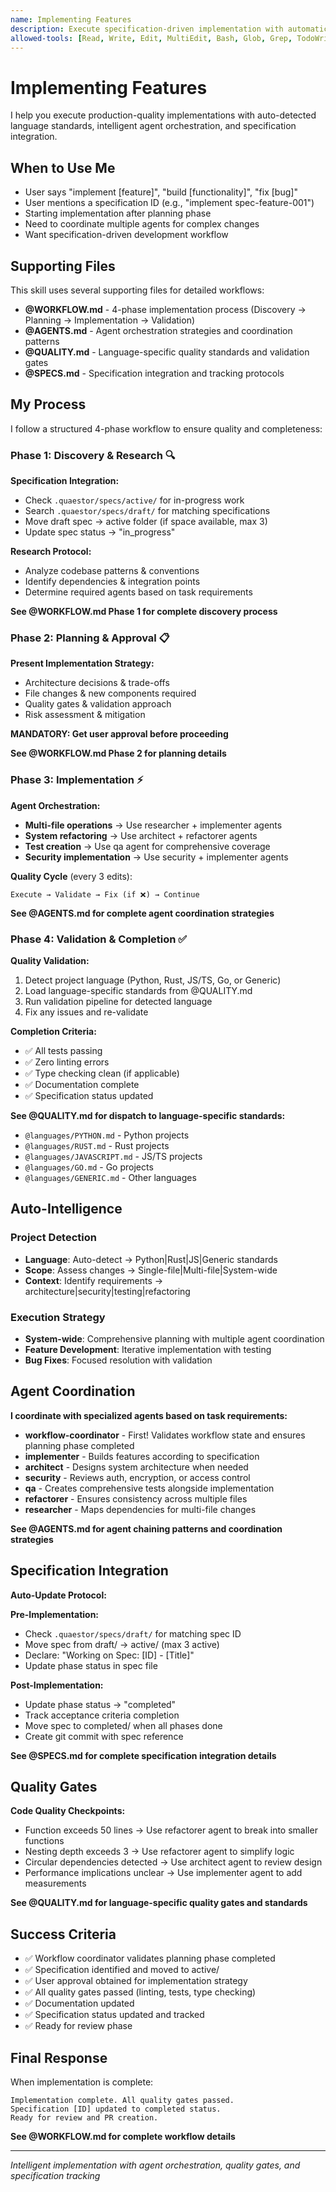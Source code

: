```yaml
---
name: Implementing Features
description: Execute specification-driven implementation with automatic quality gates, multi-agent orchestration, and progress tracking. Use when building features from specs, fixing bugs with test coverage, or refactoring with validation.
allowed-tools: [Read, Write, Edit, MultiEdit, Bash, Glob, Grep, TodoWrite, Task]
---
```


# Implementing Features

I help you execute production-quality implementations with auto-detected language standards, intelligent agent orchestration, and specification integration.

## When to Use Me

- User says "implement [feature]", "build [functionality]", "fix [bug]"
- User mentions a specification ID (e.g., "implement spec-feature-001")
- Starting implementation after planning phase
- Need to coordinate multiple agents for complex changes
- Want specification-driven development workflow

## Supporting Files

This skill uses several supporting files for detailed workflows:

- **@WORKFLOW.md** - 4-phase implementation process (Discovery → Planning → Implementation → Validation)
- **@AGENTS.md** - Agent orchestration strategies and coordination patterns
- **@QUALITY.md** - Language-specific quality standards and validation gates
- **@SPECS.md** - Specification integration and tracking protocols

## My Process

I follow a structured 4-phase workflow to ensure quality and completeness:

### Phase 1: Discovery & Research 🔍

**Specification Integration:**
- Check `.quaestor/specs/active/` for in-progress work
- Search `.quaestor/specs/draft/` for matching specifications
- Move draft spec → active folder (if space available, max 3)
- Update spec status → "in_progress"

**Research Protocol:**
- Analyze codebase patterns & conventions
- Identify dependencies & integration points
- Determine required agents based on task requirements

**See @WORKFLOW.md Phase 1 for complete discovery process**

### Phase 2: Planning & Approval 📋

**Present Implementation Strategy:**
- Architecture decisions & trade-offs
- File changes & new components required
- Quality gates & validation approach
- Risk assessment & mitigation

**MANDATORY: Get user approval before proceeding**

**See @WORKFLOW.md Phase 2 for planning details**

### Phase 3: Implementation ⚡

**Agent Orchestration:**
- **Multi-file operations** → Use researcher + implementer agents
- **System refactoring** → Use architect + refactorer agents
- **Test creation** → Use qa agent for comprehensive coverage
- **Security implementation** → Use security + implementer agents

**Quality Cycle** (every 3 edits):
```
Execute → Validate → Fix (if ❌) → Continue
```

**See @AGENTS.md for complete agent coordination strategies**

### Phase 4: Validation & Completion ✅

**Quality Validation:**
1. Detect project language (Python, Rust, JS/TS, Go, or Generic)
2. Load language-specific standards from @QUALITY.md
3. Run validation pipeline for detected language
4. Fix any issues and re-validate

**Completion Criteria:**
- ✅ All tests passing
- ✅ Zero linting errors
- ✅ Type checking clean (if applicable)
- ✅ Documentation complete
- ✅ Specification status updated

**See @QUALITY.md for dispatch to language-specific standards:**
- `@languages/PYTHON.md` - Python projects
- `@languages/RUST.md` - Rust projects
- `@languages/JAVASCRIPT.md` - JS/TS projects
- `@languages/GO.md` - Go projects
- `@languages/GENERIC.md` - Other languages

## Auto-Intelligence

### Project Detection
- **Language**: Auto-detect → Python|Rust|JS|Generic standards
- **Scope**: Assess changes → Single-file|Multi-file|System-wide
- **Context**: Identify requirements → architecture|security|testing|refactoring

### Execution Strategy
- **System-wide**: Comprehensive planning with multiple agent coordination
- **Feature Development**: Iterative implementation with testing
- **Bug Fixes**: Focused resolution with validation

## Agent Coordination

**I coordinate with specialized agents based on task requirements:**

- **workflow-coordinator** - First! Validates workflow state and ensures planning phase completed
- **implementer** - Builds features according to specification
- **architect** - Designs system architecture when needed
- **security** - Reviews auth, encryption, or access control
- **qa** - Creates comprehensive tests alongside implementation
- **refactorer** - Ensures consistency across multiple files
- **researcher** - Maps dependencies for multi-file changes

**See @AGENTS.md for agent chaining patterns and coordination strategies**

## Specification Integration

**Auto-Update Protocol:**

**Pre-Implementation:**
- Check `.quaestor/specs/draft/` for matching spec ID
- Move spec from draft/ → active/ (max 3 active)
- Declare: "Working on Spec: [ID] - [Title]"
- Update phase status in spec file

**Post-Implementation:**
- Update phase status → "completed"
- Track acceptance criteria completion
- Move spec to completed/ when all phases done
- Create git commit with spec reference

**See @SPECS.md for complete specification integration details**

## Quality Gates

**Code Quality Checkpoints:**
- Function exceeds 50 lines → Use refactorer agent to break into smaller functions
- Nesting depth exceeds 3 → Use refactorer agent to simplify logic
- Circular dependencies detected → Use architect agent to review design
- Performance implications unclear → Use implementer agent to add measurements

**See @QUALITY.md for language-specific quality gates and standards**

## Success Criteria

- ✅ Workflow coordinator validates planning phase completed
- ✅ Specification identified and moved to active/
- ✅ User approval obtained for implementation strategy
- ✅ All quality gates passed (linting, tests, type checking)
- ✅ Documentation updated
- ✅ Specification status updated and tracked
- ✅ Ready for review phase

## Final Response

When implementation is complete:
```
Implementation complete. All quality gates passed.
Specification [ID] updated to completed status.
Ready for review and PR creation.
```

**See @WORKFLOW.md for complete workflow details**

---

*Intelligent implementation with agent orchestration, quality gates, and specification tracking*
